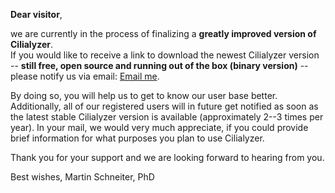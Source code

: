 <!-- ## Welcome to GitHub Pages -->
<!--
<div align="center"> 
   <a href="./index.html" style="font-size:25px;font-weight:600;"       >Home</a>  &nbsp;&nbsp;&nbsp;&nbsp;&nbsp;&nbsp;&nbsp;
   <a href="./download.html" style="font-size:25px;font-weight:400;"     >Download</a>  &nbsp;&nbsp;&nbsp;&nbsp;&nbsp;&nbsp;&nbsp;
   <a href="./tutorials.html" style="font-size:25px;font-weight:400;"    >Tutorials</a> &nbsp;&nbsp;&nbsp;&nbsp;&nbsp;&nbsp;&nbsp;
   <a href="./pinboard.html" style="font-size:25px;font-weight:400;"     >Pinboard</a>  &nbsp;&nbsp;&nbsp;&nbsp;&nbsp;&nbsp;&nbsp;
   <a href="./publications.html" style="font-size:25px;font-weight:400;" >Publications</a> 
</div> 

<br />
-->
**Dear visitor**,


we are currently in the process of finalizing a **greatly improved version of Cilialyzer**.  
If you would like to receive a link to download the newest Cilialyzer version -- **still free, open source and running out of the box (binary version)** -- please notify us via email:
[Email me](mailto:martin.schneiter@unibe.ch). 


By doing so, you will help us to get to know our user base better. Additionally, all of our registered users will in future get notified 
as soon as the latest stable Cilialyzer version is available (approximately 2--3 times per year). 
In your mail, we would very much appreciate, if you could provide brief information for what purposes you plan to use Cilialyzer.


Thank you for your support and we are looking forward to hearing from you. 


Best wishes,
Martin Schneiter, PhD 
   
   
   

